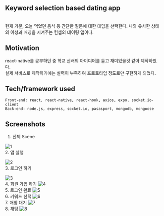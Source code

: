 
## Keyword selection based dating app
<br>
현재 기분, 오늘 먹었던 음식 등 간단한 질문에 대한 대답을 선택한다. 나와 유사한 상태의 이성과 매칭을 시켜주는 컨셉의 데이팅 앱이다.
 
## Motivation
 react-native를 공부하던 중 학교 선배의 아이디어를 듣고 재미있을것 같아 제작하였다. <br>
 실제 서비스로 제작하기에는 실력이 부족하여 프로토타입 정도로만 구현하게 되었다.
 
## Tech/framework used
```
Front-end: react, react-native, react-hook, axios, expo, socket.io-client
Back-end: node.js, express, socket.io, pasasport, mongodb, mongoose
```

## Screenshots
1. 전체 Scene

![1](https://user-images.githubusercontent.com/31440203/53169370-6271f680-3620-11e9-902d-a960cc7303c6.PNG)
<br>
2. 앱 실행

![2](https://user-images.githubusercontent.com/31440203/53169371-6271f680-3620-11e9-904c-16cae58950b1.PNG)
<br>
3. 로그인 하기

![3](https://user-images.githubusercontent.com/31440203/53169373-6271f680-3620-11e9-88ed-3f1188f5a54e.PNG)
<br>
4. 회원 가입 하기
![4](https://user-images.githubusercontent.com/31440203/53169374-630a8d00-3620-11e9-902c-60d06f036800.PNG)
<br>
5. 로그인 완료
![5](https://user-images.githubusercontent.com/31440203/53169377-630a8d00-3620-11e9-87bf-6e4b3c86eff8.PNG)
<br>
6. 키워드 선택
![6](https://user-images.githubusercontent.com/31440203/53169378-630a8d00-3620-11e9-9bd7-e849bac96841.PNG)
<br>
7. 매칭 대기
![7](https://user-images.githubusercontent.com/31440203/53169380-630a8d00-3620-11e9-8a4c-946bf816f3cb.PNG)
<br>
8. 채팅
![8](https://user-images.githubusercontent.com/31440203/53169381-63a32380-3620-11e9-9e64-b9813c93cd87.PNG)
<br>
